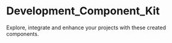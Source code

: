 # Development_Component_Kit
Explore, integrate and enhance your projects with these created components.
